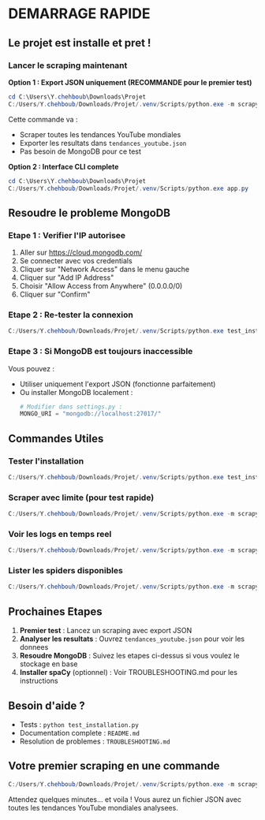 # DEMARRAGE RAPIDE

## Le projet est installe et pret !

### Lancer le scraping maintenant

**Option 1 : Export JSON uniquement (RECOMMANDE pour le premier test)**

```powershell
cd C:\Users\Y.chehboub\Downloads\Projet
C:/Users/Y.chehboub/Downloads/Projet/.venv/Scripts/python.exe -m scrapy crawl youtube_trends -o tendances_youtube.json
```

Cette commande va :
- Scraper toutes les tendances YouTube mondiales
- Exporter les resultats dans `tendances_youtube.json`
- Pas besoin de MongoDB pour ce test

**Option 2 : Interface CLI complete**

```powershell
cd C:\Users\Y.chehboub\Downloads\Projet
C:/Users/Y.chehboub/Downloads/Projet/.venv/Scripts/python.exe app.py
```

## Resoudre le probleme MongoDB

### Etape 1 : Verifier l'IP autorisee

1. Aller sur https://cloud.mongodb.com/
2. Se connecter avec vos credentials
3. Cliquer sur "Network Access" dans le menu gauche
4. Cliquer sur "Add IP Address"
5. Choisir "Allow Access from Anywhere" (0.0.0.0/0)
6. Cliquer sur "Confirm"

### Etape 2 : Re-tester la connexion

```powershell
C:/Users/Y.chehbouh/Downloads/Projet/.venv/Scripts/python.exe test_installation.py
```

### Etape 3 : Si MongoDB est toujours inaccessible

Vous pouvez :
- Utiliser uniquement l'export JSON (fonctionne parfaitement)
- Ou installer MongoDB localement :
  ```powershell
  # Modifier dans settings.py :
  MONGO_URI = "mongodb://localhost:27017/"
  ```

## Commandes Utiles

### Tester l'installation
```powershell
C:/Users/Y.chehboub/Downloads/Projet/.venv/Scripts/python.exe test_installation.py
```

### Scraper avec limite (pour test rapide)
```powershell
C:/Users/Y.chehboub/Downloads/Projet/.venv/Scripts/python.exe -m scrapy crawl youtube_trends -o test.json -s CLOSESPIDER_PAGECOUNT=5
```

### Voir les logs en temps reel
```powershell
C:/Users/Y.chehboub/Downloads/Projet/.venv/Scripts/python.exe -m scrapy crawl youtube_trends -L DEBUG
```

### Lister les spiders disponibles
```powershell
C:/Users/Y.chehbouh/Downloads/Projet/.venv/Scripts/python.exe -m scrapy list
```

## Prochaines Etapes

1. **Premier test** : Lancez un scraping avec export JSON
2. **Analyser les resultats** : Ouvrez `tendances_youtube.json` pour voir les donnees
3. **Resoudre MongoDB** : Suivez les etapes ci-dessus si vous voulez le stockage en base
4. **Installer spaCy** (optionnel) : Voir TROUBLESHOOTING.md pour les instructions

## Besoin d'aide ?

- Tests : `python test_installation.py`
- Documentation complete : `README.md`
- Resolution de problemes : `TROUBLESHOOTING.md`

## Votre premier scraping en une commande

```powershell
C:/Users/Y.chehboub/Downloads/Projet/.venv/Scripts/python.exe -m scrapy crawl youtube_trends -o ma_premiere_analyse.json
```

Attendez quelques minutes... et voila ! Vous aurez un fichier JSON avec toutes les tendances YouTube mondiales analysees.
